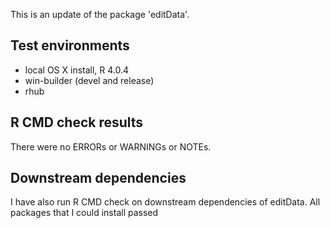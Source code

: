 This is an update of the package 'editData'.

## Test environments
* local OS X install, R 4.0.4
* win-builder (devel and release)
* rhub

## R CMD check results
There were no ERRORs or WARNINGs or NOTEs.

## Downstream dependencies
I have also run R CMD check on downstream dependencies of editData.
All packages that I could install passed

